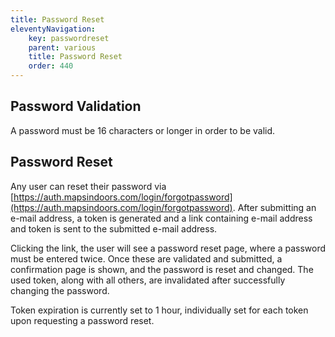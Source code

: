 ```yaml
---
title: Password Reset
eleventyNavigation:
    key: passwordreset
    parent: various
    title: Password Reset
    order: 440
---
```


## Password Validation

A password must be 16 characters or longer in order to be valid.

## Password Reset

Any user can reset their password via [https://auth.mapsindoors.com/login/forgotpassword](https://auth.mapsindoors.com/login/forgotpassword). After submitting an e-mail address, a token is generated and a link containing e-mail address and token is sent to the submitted e-mail address.

Clicking the link, the user will see a password reset page, where a password must be entered twice. Once these are validated and submitted, a confirmation page is shown, and the password is reset and changed. The used token, along with all others, are invalidated after successfully changing the password.

Token expiration is currently set to 1 hour, individually set for each token upon requesting a password reset.
